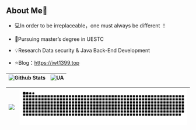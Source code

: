 ## About Me👋
- 💻In order to be irreplaceable，one must always be different ！

- 🌱Pursuing master’s degree in UESTC

- 💡Research  Data security & Java Back-End Development

- ⭐️Blog：https://jwt1399.top


| ![Github Stats](https://github-readme-stats.vercel.app/api?username=jwt1399&show_icons=true&theme=default&count_private=true) | ![UA](https://count.getloli.com/get/@jwt1399?theme=rule34) |
| ------------------------------------------------------------ | ------------------------------------------------------------ |


| <img src="https://github.com/jwt1399/jwt1399/blob/main/study.gif" width="200"/> |![Snake animation](https://github.com/jwt1399/jwt1399/blob/main/github-contribution-grid-snake.svg) |
| ------------------------------------------------------------ | ------------------------------------------------------------ |

